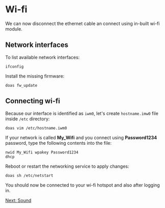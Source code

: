# Wi-fi

We can now disconnect the ethernet cable an connect using in-built wi-fi module.

## Network interfaces

To list available network interfaces:

```
ifconfig
```

Install the missing firmware:

```
doas fw_update
```

## Connecting wi-fi

Because our interface is identified as `iwm0`, let's create `hostname.imw0` file inside `/etc` directory:

```
doas vim /etc/hostname.iwm0
```

If your network is called **My_Wifi** and you connect using **Password1234** password, type the following contents into the file:

```
nwid My_Wifi wpakey Password1234
dhcp
```

Reboot or restart the networking service to apply changes:

```
doas sh /etc/netstart
```

You should now be connected to your wi-fi hotspot and also after logging in.

[Next: Sound](/configuration/03-sound.md)
